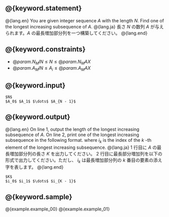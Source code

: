 ## @{keyword.statement}

@{lang.en}
You are given integer sequence $A$ with the length $N$. Find one of the longest increasing subsequence of $A$.
@{lang.ja}
長さ $N$ の数列 $A$ が与えられます。$A$ の最長増加部分列を一つ構築してください。
@{lang.end}

## @{keyword.constraints}

- $@{param.N_MIN} \leq N \leq @{param.N_MAX}$
- $@{param.A_MIN} \leq A_i \leq @{param.A_MAX}$

## @{keyword.input}

~~~
$N$
$A_0$ $A_1$ $\dots$ $A_{N - 1}$
~~~

## @{keyword.output}

@{lang.en}
On line $1$, output the length of the longest increasing subsequence of $A$.
On line $2$, print one of the longest increasing subsequence in the following format. where $i_k$ is the index of the $k$ -th element of the longest increasing subsequence.
@{lang.ja}
$1$ 行目に $A$ の最長増加部分列の長さ $K$ を出力してください。
$2$ 行目に最長部分増加列を以下の形式で出力してください。ただし、 $i_k$ は最長増加部分列の $k$ 番目の要素の添え字を表します。
@{lang.end}
```
$K$
$i_0$ $i_1$ $\dots$ $i_{K - 1}$
```


## @{keyword.sample}

@{example.example_00}
@{example.example_01}

